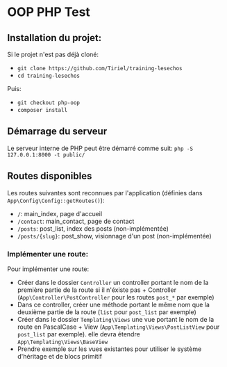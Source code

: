 # OOP PHP Test
## Installation du projet:
Si le projet n'est pas déjà cloné:
* `git clone https://github.com/Tiriel/training-lesechos`
* `cd training-lesechos`

Puis:
* `git checkout php-oop`
* `composer install`

## Démarrage du serveur
Le serveur interne de PHP peut être démarré comme suit:
`php -S 127.0.0.1:8000 -t public/`

## Routes disponibles
Les routes suivantes sont reconnues par l'application (définies dans `App\Config\Config::getRoutes()`):
* `/`: main_index, page d'accueil
* `/contact`: main_contact, page de contact
* `/posts`: post_list, index des posts (non-implémentée)
* `/posts/{slug}`: post_show, visionnage d'un post (non-implémentée)

### Implémenter une route:
Pour implémenter une route:
* Créer dans le dossier `Controller` un controller portant le nom de la première partie de la route si il n'éxiste pas + Controller (`App\Controller\PostController` pour les routes `post_*` par exemple)
* Dans ce controller, créer une méthode portant le même nom que la deuxième partie de la route (`list` pour `post_list` par exemple)
* Créer dans le dossier `Templating\Views` une vue portant le nom de la route en PascalCase + View (`App\Templating\Views\PostListView` pour `post_list` par exemple). elle devra étendre `App\Templating\Views\BaseView`
* Prendre exemple sur les vues existantes pour utiliser le système d'héritage et de blocs primitif
